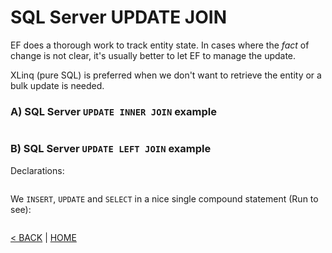 # SQL Server UPDATE JOIN

EF does a thorough work to track entity state. In cases where the *fact* of change is not clear, it's usually better to let EF to manage the update.

XLinq (pure SQL) is preferred when we don't want to retrieve the entity or a bulk update is needed.

### A) SQL Server `UPDATE INNER JOIN` example

```cs --project ../../SqlServerTutorial/SqlServerTutorial.csproj --source-file ../../SqlServerTutorial/Basic/UpdateJoin.cs --region A
```

### B) SQL Server `UPDATE LEFT JOIN` example

Declarations:

```cs --project ../../SqlServerTutorial/SqlServerTutorial.csproj --source-file ../../SqlServerTutorial/Basic/UpdateJoin.cs --region Declarations --editable false
```

We `INSERT`, `UPDATE` and `SELECT` in a nice single compound statement (Run to see):

```cs --project ../../SqlServerTutorial/SqlServerTutorial.csproj --source-file ../../SqlServerTutorial/Basic/UpdateJoin.cs --region B
```

[< BACK](Basic.md) | [HOME](/)
